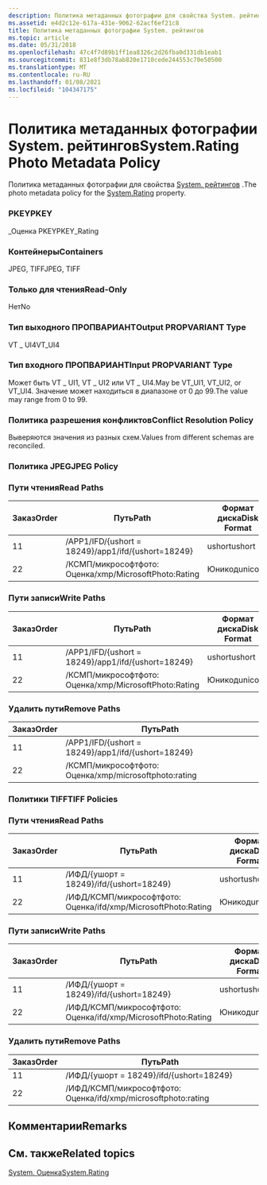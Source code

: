 ```yaml
---
description: Политика метаданных фотографии для свойства System. рейтингов.
ms.assetid: e4d2c12e-617a-431e-9062-62acf6ef21c8
title: Политика метаданных фотографии System. рейтингов
ms.topic: article
ms.date: 05/31/2018
ms.openlocfilehash: 47c4f7d89b1ff1ea8326c2d26fba0d331db1eab1
ms.sourcegitcommit: 831e8f3db78ab820e1710cede244553c70e50500
ms.translationtype: MT
ms.contentlocale: ru-RU
ms.lasthandoff: 01/08/2021
ms.locfileid: "104347175"
---
```

# <a name="systemrating-photo-metadata-policy"></a><span data-ttu-id="96640-103">Политика метаданных фотографии System. рейтингов</span><span class="sxs-lookup"><span data-stu-id="96640-103">System.Rating Photo Metadata Policy</span></span>

<span data-ttu-id="96640-104">Политика метаданных фотографии для свойства [System. рейтингов](../properties/props-system-rating.md) .</span><span class="sxs-lookup"><span data-stu-id="96640-104">The photo metadata policy for the [System.Rating](../properties/props-system-rating.md) property.</span></span>

### <a name="pkey"></a><span data-ttu-id="96640-105">PKEY</span><span class="sxs-lookup"><span data-stu-id="96640-105">PKEY</span></span>

<span data-ttu-id="96640-106">\_Оценка PKEY</span><span class="sxs-lookup"><span data-stu-id="96640-106">PKEY\_Rating</span></span>

### <a name="containers"></a><span data-ttu-id="96640-107">Контейнеры</span><span class="sxs-lookup"><span data-stu-id="96640-107">Containers</span></span>

<span data-ttu-id="96640-108">JPEG, TIFF</span><span class="sxs-lookup"><span data-stu-id="96640-108">JPEG, TIFF</span></span>

### <a name="read-only"></a><span data-ttu-id="96640-109">Только для чтения</span><span class="sxs-lookup"><span data-stu-id="96640-109">Read-Only</span></span>

<span data-ttu-id="96640-110">Нет</span><span class="sxs-lookup"><span data-stu-id="96640-110">No</span></span>

### <a name="output-propvariant-type"></a><span data-ttu-id="96640-111">Тип выходного ПРОПВАРИАНТ</span><span class="sxs-lookup"><span data-stu-id="96640-111">Output PROPVARIANT Type</span></span>

<span data-ttu-id="96640-112">VT \_ UI4</span><span class="sxs-lookup"><span data-stu-id="96640-112">VT\_UI4</span></span>

### <a name="input-propvariant-type"></a><span data-ttu-id="96640-113">Тип входного ПРОПВАРИАНТ</span><span class="sxs-lookup"><span data-stu-id="96640-113">Input PROPVARIANT Type</span></span>

<span data-ttu-id="96640-114">Может быть VT \_ UI1, VT \_ UI2 или VT \_ UI4.</span><span class="sxs-lookup"><span data-stu-id="96640-114">May be VT\_UI1, VT\_UI2, or VT\_UI4.</span></span> <span data-ttu-id="96640-115">Значение может находиться в диапазоне от 0 до 99.</span><span class="sxs-lookup"><span data-stu-id="96640-115">The value may range from 0 to 99.</span></span>

### <a name="conflict-resolution-policy"></a><span data-ttu-id="96640-116">Политика разрешения конфликтов</span><span class="sxs-lookup"><span data-stu-id="96640-116">Conflict Resolution Policy</span></span>

<span data-ttu-id="96640-117">Выверяются значения из разных схем.</span><span class="sxs-lookup"><span data-stu-id="96640-117">Values from different schemas are reconciled.</span></span>

### <a name="jpeg-policy"></a><span data-ttu-id="96640-118">Политика JPEG</span><span class="sxs-lookup"><span data-stu-id="96640-118">JPEG Policy</span></span>

### <a name="read-paths"></a><span data-ttu-id="96640-119">Пути чтения</span><span class="sxs-lookup"><span data-stu-id="96640-119">Read Paths</span></span>



| <span data-ttu-id="96640-120">Заказ</span><span class="sxs-lookup"><span data-stu-id="96640-120">Order</span></span> | <span data-ttu-id="96640-121">Путь</span><span class="sxs-lookup"><span data-stu-id="96640-121">Path</span></span>                       | <span data-ttu-id="96640-122">Формат диска</span><span class="sxs-lookup"><span data-stu-id="96640-122">Disk Format</span></span> |
|-------|----------------------------|-------------|
| <span data-ttu-id="96640-123">1</span><span class="sxs-lookup"><span data-stu-id="96640-123">1</span></span>     | <span data-ttu-id="96640-124">/APP1/IFD/{ushort = 18249}</span><span class="sxs-lookup"><span data-stu-id="96640-124">/app1/ifd/{ushort=18249}</span></span>   | <span data-ttu-id="96640-125">ushort</span><span class="sxs-lookup"><span data-stu-id="96640-125">ushort</span></span>      |
| <span data-ttu-id="96640-126">2</span><span class="sxs-lookup"><span data-stu-id="96640-126">2</span></span>     | <span data-ttu-id="96640-127">/КСМП/микрософтфото: Оценка</span><span class="sxs-lookup"><span data-stu-id="96640-127">/xmp/MicrosoftPhoto:Rating</span></span> | <span data-ttu-id="96640-128">Юникод</span><span class="sxs-lookup"><span data-stu-id="96640-128">unicode</span></span>     |



 

### <a name="write-paths"></a><span data-ttu-id="96640-129">Пути записи</span><span class="sxs-lookup"><span data-stu-id="96640-129">Write Paths</span></span>



| <span data-ttu-id="96640-130">Заказ</span><span class="sxs-lookup"><span data-stu-id="96640-130">Order</span></span> | <span data-ttu-id="96640-131">Путь</span><span class="sxs-lookup"><span data-stu-id="96640-131">Path</span></span>                       | <span data-ttu-id="96640-132">Формат диска</span><span class="sxs-lookup"><span data-stu-id="96640-132">Disk Format</span></span> |
|-------|----------------------------|-------------|
| <span data-ttu-id="96640-133">1</span><span class="sxs-lookup"><span data-stu-id="96640-133">1</span></span>     | <span data-ttu-id="96640-134">/APP1/IFD/{ushort = 18249}</span><span class="sxs-lookup"><span data-stu-id="96640-134">/app1/ifd/{ushort=18249}</span></span>   | <span data-ttu-id="96640-135">ushort</span><span class="sxs-lookup"><span data-stu-id="96640-135">ushort</span></span>      |
| <span data-ttu-id="96640-136">2</span><span class="sxs-lookup"><span data-stu-id="96640-136">2</span></span>     | <span data-ttu-id="96640-137">/КСМП/микрософтфото: Оценка</span><span class="sxs-lookup"><span data-stu-id="96640-137">/xmp/MicrosoftPhoto:Rating</span></span> | <span data-ttu-id="96640-138">Юникод</span><span class="sxs-lookup"><span data-stu-id="96640-138">unicode</span></span>     |



 

### <a name="remove-paths"></a><span data-ttu-id="96640-139">Удалить пути</span><span class="sxs-lookup"><span data-stu-id="96640-139">Remove Paths</span></span>



| <span data-ttu-id="96640-140">Заказ</span><span class="sxs-lookup"><span data-stu-id="96640-140">Order</span></span> | <span data-ttu-id="96640-141">Путь</span><span class="sxs-lookup"><span data-stu-id="96640-141">Path</span></span>                       |
|-------|----------------------------|
| <span data-ttu-id="96640-142">1</span><span class="sxs-lookup"><span data-stu-id="96640-142">1</span></span>     | <span data-ttu-id="96640-143">/APP1/IFD/{ushort = 18249}</span><span class="sxs-lookup"><span data-stu-id="96640-143">/app1/ifd/{ushort=18249}</span></span>   |
| <span data-ttu-id="96640-144">2</span><span class="sxs-lookup"><span data-stu-id="96640-144">2</span></span>     | <span data-ttu-id="96640-145">/КСМП/микрософтфото: Оценка</span><span class="sxs-lookup"><span data-stu-id="96640-145">/xmp/microsoftphoto:rating</span></span> |



 

### <a name="tiff-policies"></a><span data-ttu-id="96640-146">Политики TIFF</span><span class="sxs-lookup"><span data-stu-id="96640-146">TIFF Policies</span></span>

### <a name="read-paths"></a><span data-ttu-id="96640-147">Пути чтения</span><span class="sxs-lookup"><span data-stu-id="96640-147">Read Paths</span></span>



| <span data-ttu-id="96640-148">Заказ</span><span class="sxs-lookup"><span data-stu-id="96640-148">Order</span></span> | <span data-ttu-id="96640-149">Путь</span><span class="sxs-lookup"><span data-stu-id="96640-149">Path</span></span>                           | <span data-ttu-id="96640-150">Формат диска</span><span class="sxs-lookup"><span data-stu-id="96640-150">Disk Format</span></span> |
|-------|--------------------------------|-------------|
| <span data-ttu-id="96640-151">1</span><span class="sxs-lookup"><span data-stu-id="96640-151">1</span></span>     | <span data-ttu-id="96640-152">/ИФД/{ушорт = 18249}</span><span class="sxs-lookup"><span data-stu-id="96640-152">/ifd/{ushort=18249}</span></span>            | <span data-ttu-id="96640-153">ushort</span><span class="sxs-lookup"><span data-stu-id="96640-153">ushort</span></span>      |
| <span data-ttu-id="96640-154">2</span><span class="sxs-lookup"><span data-stu-id="96640-154">2</span></span>     | <span data-ttu-id="96640-155">/ИФД/КСМП/микрософтфото: Оценка</span><span class="sxs-lookup"><span data-stu-id="96640-155">/ifd/xmp/MicrosoftPhoto:Rating</span></span> | <span data-ttu-id="96640-156">Юникод</span><span class="sxs-lookup"><span data-stu-id="96640-156">unicode</span></span>     |



 

### <a name="write-paths"></a><span data-ttu-id="96640-157">Пути записи</span><span class="sxs-lookup"><span data-stu-id="96640-157">Write Paths</span></span>



| <span data-ttu-id="96640-158">Заказ</span><span class="sxs-lookup"><span data-stu-id="96640-158">Order</span></span> | <span data-ttu-id="96640-159">Путь</span><span class="sxs-lookup"><span data-stu-id="96640-159">Path</span></span>                           | <span data-ttu-id="96640-160">Формат диска</span><span class="sxs-lookup"><span data-stu-id="96640-160">Disk Format</span></span> |
|-------|--------------------------------|-------------|
| <span data-ttu-id="96640-161">1</span><span class="sxs-lookup"><span data-stu-id="96640-161">1</span></span>     | <span data-ttu-id="96640-162">/ИФД/{ушорт = 18249}</span><span class="sxs-lookup"><span data-stu-id="96640-162">/ifd/{ushort=18249}</span></span>            | <span data-ttu-id="96640-163">ushort</span><span class="sxs-lookup"><span data-stu-id="96640-163">ushort</span></span>      |
| <span data-ttu-id="96640-164">2</span><span class="sxs-lookup"><span data-stu-id="96640-164">2</span></span>     | <span data-ttu-id="96640-165">/ИФД/КСМП/микрософтфото: Оценка</span><span class="sxs-lookup"><span data-stu-id="96640-165">/ifd/xmp/MicrosoftPhoto:Rating</span></span> | <span data-ttu-id="96640-166">Юникод</span><span class="sxs-lookup"><span data-stu-id="96640-166">unicode</span></span>     |



 

### <a name="remove-paths"></a><span data-ttu-id="96640-167">Удалить пути</span><span class="sxs-lookup"><span data-stu-id="96640-167">Remove Paths</span></span>



| <span data-ttu-id="96640-168">Заказ</span><span class="sxs-lookup"><span data-stu-id="96640-168">Order</span></span> | <span data-ttu-id="96640-169">Путь</span><span class="sxs-lookup"><span data-stu-id="96640-169">Path</span></span>                           |
|-------|--------------------------------|
| <span data-ttu-id="96640-170">1</span><span class="sxs-lookup"><span data-stu-id="96640-170">1</span></span>     | <span data-ttu-id="96640-171">/ИФД/{ушорт = 18249}</span><span class="sxs-lookup"><span data-stu-id="96640-171">/ifd/{ushort=18249}</span></span>            |
| <span data-ttu-id="96640-172">2</span><span class="sxs-lookup"><span data-stu-id="96640-172">2</span></span>     | <span data-ttu-id="96640-173">/ИФД/КСМП/микрософтфото: Оценка</span><span class="sxs-lookup"><span data-stu-id="96640-173">/ifd/xmp/microsoftphoto:rating</span></span> |



 

## <a name="remarks"></a><span data-ttu-id="96640-174">Комментарии</span><span class="sxs-lookup"><span data-stu-id="96640-174">Remarks</span></span>

## <a name="related-topics"></a><span data-ttu-id="96640-175">См. также</span><span class="sxs-lookup"><span data-stu-id="96640-175">Related topics</span></span>

<dl> <dt>

[<span data-ttu-id="96640-176">System. Оценка</span><span class="sxs-lookup"><span data-stu-id="96640-176">System.Rating</span></span>](../properties/props-system-rating.md)
</dt> </dl>

 

 
